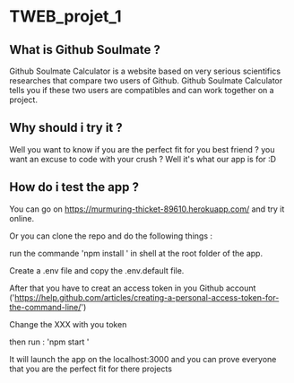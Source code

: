 # TWEB_projet_1

## What is Github Soulmate ?
 Github Soulmate Calculator is a website based on very serious scientifics researches that compare two users of Github. 
 Github Soulmate Calculator tells you if these two users are compatibles and can work together on a project.

## Why should i try it ? 

Well you want to know if you are the perfect fit for you best friend ? you want an excuse to code with your crush  ? Well it's what our app is for :D 

## How do i test the app ?

You can go on https://murmuring-thicket-89610.herokuapp.com/ and try it online.

Or you can clone the repo and do the following things : 

run the commande 'npm install ' in shell at the root folder of the app. 

Create a .env file and copy the .env.default file.  

After that you have to creat an access token in you Github account ('https://help.github.com/articles/creating-a-personal-access-token-for-the-command-line/') 

Change the XXX with you token 

then run : 'npm start ' 

It will launch the app on the localhost:3000 and you can prove everyone that you are the perfect fit for there projects 

